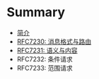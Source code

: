 # Summary

* [简介](README.md)
* [RFC7230: 消息格式与路由](RFC7230/0.Abstract摘要.md)
* [RFC7231: 语义与内容](RFC7231/Abstract摘要.md)
* RFC7232: 条件请求
* RFC7233: 范围请求

